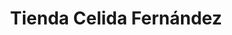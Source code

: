 ---
title: "Tienda Celida Fernández"
url: /valle-ivirza/tienda-celida-fernandez/
shop: comodidad
---